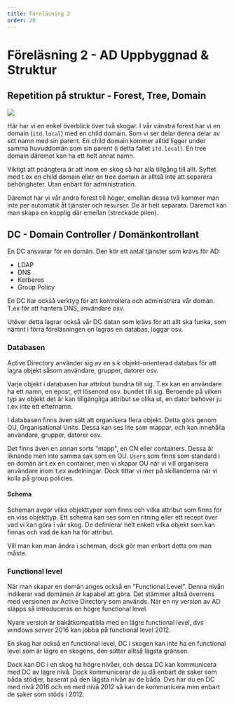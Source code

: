 ```yaml
---
title: Föreläsning 2
order: 20
---
```


# Föreläsning 2 - AD Uppbyggnad & Struktur

## Repetition på struktur - Forest, Tree, Domain

![](/itd23e/f2/fig1.png)

Här har vi en enkel överblick över två skogar. I vår vänstra forest har vi en domain (`itd.local`) med en child domain. Som vi ser delar denna delar av sitt namn med sin parent. En child domain kommer alltid ligger under samma huvuddomän som sin parent (i detta fallet `itd.local`). En tree domain däremot kan ha ett helt annat namn.

Viktigt att poängtera är att inom en skog så har alla tillgång till allt. Syftet med t.ex en child domain eller en tree domain är alltså inte att separera behörigheter. Utan enbart för administration.

Däremot har vi vår andra forest till höger, emellan dessa två kommer man inte per automatik åt tjänster och resurser. De är helt separata. Däremot kan man skapa en kopplig där emellan (streckade pilen).

## DC - Domain Controller / Domänkontrollant

En DC ansvarar för en domän. Den kör ett antal tjänster som krävs för AD:

- LDAP
- DNS
- Kerberos
- Group Policy

En DC har också verktyg för att kontrollera och administrera vår domän. T.ex för att hantera DNS, användare osv.

Utöver detta lagrar också vår DC datan som krävs för att allt ska funka, som nämnt i förra föreläsningen en lagras en databas, loggar osv.

### Databasen

Active Directory använder sig av en s.k objekt-orienterad databas för att lagra objekt såsom användare, grupper, datorer osv.

Varje objekt i databasen har attribut bundna till sig. T.ex kan en användare ha ett namn, en epost, ett lösenord osv. bundet till sig. Beroende på vilken typ av objekt det är kan tillgängliga attribut se olika ut, en dator behöver ju t.ex inte ett efternamn.

I databasen finns även sätt att organisera flera objekt. Detta görs genom OU, Organisational Units. Dessa kan ses lite som mappar, och kan innehålla användare, grupper, datorer osv.

Det finns även en annan sorts "mapp", en CN eller containers. Dessa är liknande men inte samma sak som en OU. `Users` som finns som standard i en domän är t.ex en container, men vi skapar OU när vi vill organisera användare inom t.ex avdelningar. Dock tittar vi mer på skillanderna när vi kolla på group policies.

#### Schema

Scheman avgör vilka objekttyper som finns och vilka attribut som finns för en viss objekttyp. Ett schema kan ses som en ritning eller ett recept över vad vi kan göra i vår skog. De definierar helt enkelt vilka objekt som kan finnas och vad de kan ha för attribut.

Vill man kan man ändra i scheman, dock gör man enbart detta om man måste.

### Functional level

När man skapar en domän anges också en "Functional Level". Denna nivån indikerar vad domänen är kapabel att göra. Det stämmer alltså överrens med versionen av Active Directory som används. När en ny version av AD släpps så introduceras en högre functional level.

Nyare version är bakåtkompatibla med en lägre functional level, dvs windows server 2016 kan jobba på functional level 2012.

En skog har också en functional level, DC i skogen kan inte ha en functional level som är lägre en skogens, den sätter alltså lägsta gränsen.

Dock kan DC i en skog ha högre nivåer, och dessa DC kan kommunicera med DC av lägre nivå. Dock kommunicerar de ju då enbart de saker som båda stödjer, baserat på den lägsta nivån av de båda. Dvs har du en DC med nivå 2016 och en med nivå 2012 så kan de kommunicera men enbart de saker som stöds i 2012.
